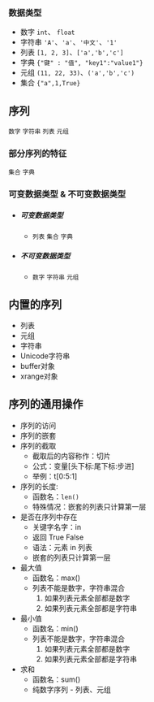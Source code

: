 <!--
 * @FilePath: /PythonJupyter/数据类型.md
 * @Author: Libre Gu
 * @Date: 2023-03-18 10:09:57
 * @LastEditors: Libre Gu 
 * @LastEditTime: 2023-04-09 10:23:48
 * Copyright: 2023 Libre Gu
 * @Descripttion: 
-->

### 数据类型
- 数字 `int`、 `float`
- 字符串 `'A'`、`'a'`、`'中文'`、`'1'`
- 列表 `[1, 2, 3]`、`['a','b','c']`
- 字典 `{"键" : "值", "key1":"value1"}`
- 元组 `(11, 22, 33)`、`('a','b','c')`
- 集合 `{"a",1,True}`

## 序列
`数字` `字符串` `列表` `元组`

### 部分序列的特征
`集合` `字典`

### 可变数据类型 & 不可变数据类型

- ##### 可变数据类型
  - `列表` `集合` `字典`
- ##### 不可变数据类型
  - `数字` `字符串` `元组`

## 内置的序列
- 列表
- 元组
- 字符串
- Unicode字符串
- buffer对象
- xrange对象
## 序列的通用操作
- 序列的访问
- 序列的嵌套
- 序列的截取
  * 截取后的内容称作：切片
  * 公式：变量[头下标:尾下标:步进]
  * 举例：t[0:5:1]
- 序列的长度: 
  - 函数名：`len()`
  - 特殊情况：嵌套的列表只计算第一层
- 是否在序列中存在
  - 关键字名字：in
  - 返回 True False
  - 语法：元素 in 列表
  - 嵌套的列表只计算第一层
- 最大值
  - 函数名：max()
  - 列表不能是数字，字符串混合
    1. 如果列表元素全部都是数字
    2. 如果列表元素全部都是字符串
- 最小值
  - 函数名：min()
  - 列表不能是数字，字符串混合
    1. 如果列表元素全部都是数字
    2. 如果列表元素全部都是字符串
- 求和
  - 函数名：sum()
  - 纯数字序列 - 列表、元组